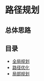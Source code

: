 # 路径规划


## 总体思路

    
## 目录

- [全局规划](path-plan/global-planning.md)
- [路径优化](path-plan/trajectory-optimization.md)
- [局部规划](path-plan/local-planning.md)